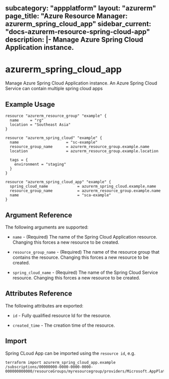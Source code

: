 subcategory: "appplatform"
layout: "azurerm"
page_title: "Azure Resource Manager: azurerm_spring_cloud_app"
sidebar_current: "docs-azurerm-resource-spring-cloud-app"
description: |-
  Manage Azure Spring Cloud Application instance.
---

# azurerm_spring_cloud_app

Manage Azure Spring Cloud Application instance. An Azure Spring Cloud Service can contain multiple spring cloud apps

## Example Usage

```hcl
resource "azurerm_resource_group" "example" {
  name     = "rg"
  location = "Southeast Asia"
}

resource "azurerm_spring_cloud" "example" {
  name                     = "sc-example"
  resource_group_name      = azurerm_resource_group.example.name
  location                 = azurerm_resource_group.example.location

  tags = {
    environment = "staging"
  }
}

resource "azurerm_spring_cloud_app" "example" {
  spring_cloud_name             = azurerm_spring_cloud.example.name
  resource_group_name           = azurerm_resource_group.example.name
  name                          = "sca-example"
}
```

## Argument Reference

The following arguments are supported:

* `name` - (Required) The name of the Spring Cloud Application resource. Changing this forces a new resource to be created.

* `resource_group_name` - (Required) The name of the resource group that contains the resource. Changing this forces a new resource to be created.

* `spring_cloud_name` - (Required) The name of the Spring Cloud Service resource. Changing this forces a new resource to be created. 

## Attributes Reference

The following attributes are exported:

* `id` - Fully qualified resource Id for the resource.

* `created_time` - The creation time of the resource.

## Import

Spring CLoud App can be imported using the `resource id`, e.g.

```shell
terraform import azurerm_spring_cloud_app.example /subscriptions/00000000-0000-0000-0000-000000000000/resourceGroups/myresourcegroup/providers/Microsoft.AppPlatform/Spring/myservice/apps/myapp
```
